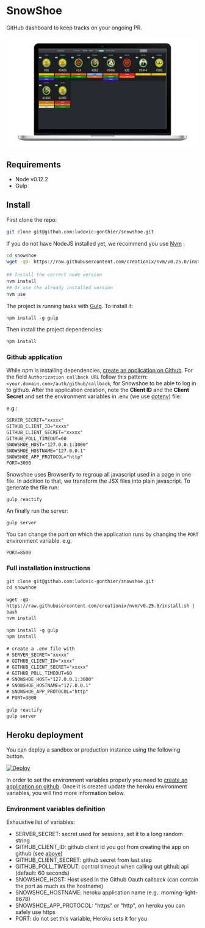 SnowShoe
========

GitHub dashboard to keep tracks on your ongoing PR.

![SnowShoe](docs/quick-glimpse.png "SnowShoe")

## Requirements

- Node v0.12.2
- Gulp

## Install

First clone the repo:

``` sh
git clone git@github.com:ludovic-gonthier/snowshoe.git
```

If you do not have NodeJS installed yet, we recommend you use [Nvm](https://github.com/creationix/nvm) :

``` sh
cd snowshoe
wget -qO- https://raw.githubusercontent.com/creationix/nvm/v0.25.0/install.sh | bash

## Install the correct node version
nvm install
## Or use the already installed version
nvm use
```

The project is running tasks with [Gulp](http://gulpjs.com/).
To install it:
```
npm install -g gulp
```

Then install the project dependencies:

``` sh
npm install
```

### Github application
While npm is installing dependencies, [create an application on Github](https://github.com/settings/applications/new).
For the field `Authorization callback URL` follow this pattern: `<your.domain.com>/auth/github/callback`, for Snowshoe to be able to log in to github.
After the application creation, note the **Client ID** and the **Client Secret** and set the environment variables in .env (we use [dotenv](https://github.com/motdotla/dotenv)) file:

e.g.:
```
SERVER_SECRET="xxxxx"
GITHUB_CLIENT_ID="xxxx"
GITHUB_CLIENT_SECRET="xxxxx"
GITHUB_POLL_TIMEOUT=60
SNOWSHOE_HOST="127.0.0.1:3000"
SNOWSHOE_HOSTNAME="127.0.0.1"
SNOWSHOE_APP_PROTOCOL="http"
PORT=3000
```

Snowshoe uses Browserify to regroup all javascript used in a page in one file.
In addition to that, we transform the JSX files into plain javascript.
To generate the file run:
```
gulp reactify
```

An finally run the server:
```
gulp server
```

You can change the port on which the application runs by changing the ``PORT`` environment variable.
e.g.
```
PORT=8500
```

### Full installation instructions
```
git clone git@github.com:ludovic-gonthier/snowshoe.git
cd snowshoe

wget -qO- https://raw.githubusercontent.com/creationix/nvm/v0.25.0/install.sh | bash
nvm install

npm install -g gulp
npm install

# create a .env file with
# SERVER_SECRET="xxxxx"
# GITHUB_CLIENT_ID="xxxx"
# GITHUB_CLIENT_SECRET="xxxxx"
# GITHUB_POLL_TIMEOUT=60
# SNOWSHOE_HOST="127.0.0.1:3000"
# SNOWSHOE_HOSTNAME="127.0.0.1"
# SNOWSHOE_APP_PROTOCOL="http"
# PORT=3000

gulp reactify
gulp server
```

## Heroku deployment

You can deploy a sandbox or production instance using the following button.

[![Deploy](https://www.herokucdn.com/deploy/button.png)](https://heroku.com/deploy)

In order to set the environment variables properly you need to [create an application on github](#github-application).
Once it is created update the heroku environment variables, you will find more information below.

### Environment variables definition
Exhaustive list of variables:

- SERVER_SECRET: secret used for sessions, set it to a long random string
- GITHUB_CLIENT_ID: github client id you got from creating the app on github (see [above](#github-application))
- GITHUB_CLIENT_SECRET: github secret from last step
- GITHUB_POLL_TIMEOUT: control timeout when calling out github api (default: 60 seconds)
- SNOWSHOE_HOST: Host used in the Github Oauth callback (can contain the port as much as the hostname)
- SNOWSHOE_HOSTNAME: heroku application name (e.g.: morning-light-8678)
- SNOWSHOE_APP_PROTOCOL: "https" or "http", on heroku you can safely use https
- PORT: do not set this variable, Heroku sets it for you
